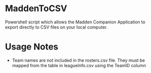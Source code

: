 # MaddenToCSV
Powershell script which allows the Madden Companion Application to export directly to CSV files on your local computer.

# Usage Notes
- Team names are not included in the rosters.csv file.  They must be mapped from the table in leagueInfo.csv using the TeamID column
